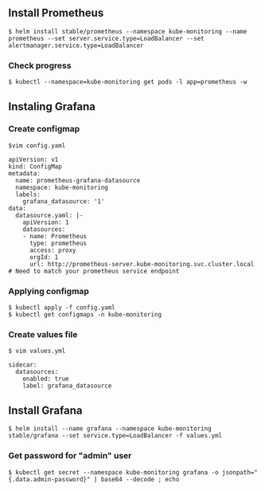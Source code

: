 ## Install Prometheus
	$ helm install stable/prometheus --namespace kube-monitoring --name prometheus --set server.service.type=LoadBalancer --set alertmanager.service.type=LoadBalancer

### Check progress
	$ kubectl --namespace=kube-monitoring get pods -l app=prometheus -w

## Instaling Grafana
### Create configmap
	$vim config.yaml
```
apiVersion: v1
kind: ConfigMap
metadata:
  name: prometheus-grafana-datasource
  namespace: kube-monitoring
  labels:
    grafana_datasource: '1'
data:
  datasource.yaml: |-
    apiVersion: 1
    datasources:
    - name: Prometheus
      type: prometheus
      access: proxy
      orgId: 1
      url: http://prometheus-server.kube-monitoring.svc.cluster.local # Need to match your prometheus service endpoint
```
### Applying configmap
	$ kubectl apply -f config.yaml
	$ kubectl get configmaps -n kube-monitoring

### Create values file
	$ vim values.yml
```
sidecar:
  datasources:
    enabled: true
    label: grafana_datasource
```

## Install Grafana
	$ helm install --name grafana --namespace kube-monitoring stable/grafana --set service.type=LoadBalancer -f values.yml

### Get password for "admin" user
	$ kubectl get secret --namespace kube-monitoring grafana -o jsonpath="{.data.admin-password}" | base64 --decode ; echo


